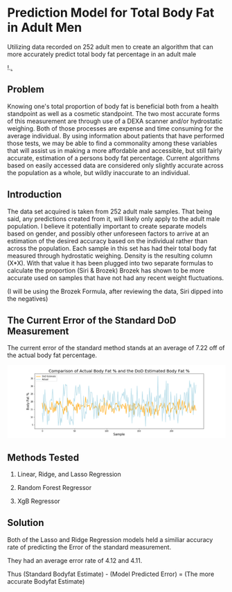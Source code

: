 # Prediction Model for Total Body Fat in Adult Men

Utilizing data recorded on 252 adult men to create an algorithm that can more accurately predict total body fat percentage in an adult male

!.[.](waist_pic.jpg)


## Problem

Knowing one's total proportion of body fat is beneficial both from a health standpoint as well as a cosmetic standpoint. The two most accurate forms of this measurement are through use of a DEXA scanner and/or hydrostatic weighing. Both of those processes are expense and time consuming for the average individual. By using information about patients that have performed those tests, we may be able to find a commonality among these variables that will assist us in making a more affordable and accessible, but still fairly accurate, estimation of a persons body fat percentage. Current algorithms based on easily accessed data are considered only slightly accurate across the population as a whole, but wildly inaccurate to an individual. 
     
## Introduction

The data set acquired is taken from 252 adult male samples. That being said, any predictions created from it, will likely only apply to the adult male population. I believe it potentially important to create separate models based on gender, and possibly other unforeseen factors to arrive at an estimation of the desired accuracy based on the individual rather than across the population. Each sample in this set has had their total body fat measured through hydrostatic weighing. Density is the resulting column (X*X). With that value it has been plugged into two separate formulas to calculate the proportion (Siri & Brozek) Brozek has shown to be more accurate used on samples that have not had any recent weight fluctuations.

(I will be using the Brozek Formula, after reviewing the data, Siri dipped into the negatives)

## The Current Error of the Standard DoD Measurement

The current error of the standard method stands at an average of 7.22 off of the actual body fat percentage.

![](BF_comparison.png)


## Methods Tested

1. Linear, Ridge, and Lasso Regression

2. Random Forest Regressor

3. XgB Regressor

## Solution

Both of the Lasso and Ridge Regression models held a similiar accuracy rate of predicting the Error of the standard measurement.

They had an average error rate of 4.12 and 4.11.

Thus (Standard Bodyfat Estimate) - (Model Predicted Error) = (The more accurate Bodyfat Estimate)